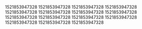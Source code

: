 1521853947328
1521853947328
1521853947328
1521853947328
1521853947328
1521853947328
1521853947328
1521853947328
1521853947328
1521853947328
1521853947328
1521853947328
1521853947328
1521853947328
1521853947328